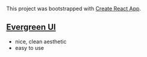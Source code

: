 This project was bootstrapped with [Create React App](https://github.com/facebook/create-react-app).

## [Evergreen UI](https://evergreen.segment.com/)
- nice, clean aesthetic
- easy to use
